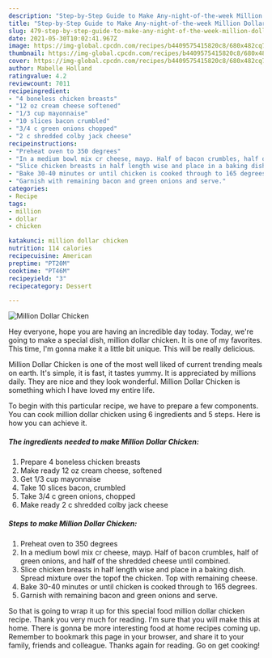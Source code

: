 ```yaml
---
description: "Step-by-Step Guide to Make Any-night-of-the-week Million Dollar Chicken"
title: "Step-by-Step Guide to Make Any-night-of-the-week Million Dollar Chicken"
slug: 479-step-by-step-guide-to-make-any-night-of-the-week-million-dollar-chicken
date: 2021-05-30T10:02:41.967Z
image: https://img-global.cpcdn.com/recipes/b4409575415820c8/680x482cq70/million-dollar-chicken-recipe-main-photo.jpg
thumbnail: https://img-global.cpcdn.com/recipes/b4409575415820c8/680x482cq70/million-dollar-chicken-recipe-main-photo.jpg
cover: https://img-global.cpcdn.com/recipes/b4409575415820c8/680x482cq70/million-dollar-chicken-recipe-main-photo.jpg
author: Mabelle Holland
ratingvalue: 4.2
reviewcount: 7011
recipeingredient:
- "4 boneless chicken breasts"
- "12 oz cream cheese softened"
- "1/3 cup mayonnaise"
- "10 slices bacon crumbled"
- "3/4 c green onions chopped"
- "2 c shredded colby jack cheese"
recipeinstructions:
- "Preheat oven to 350 degrees"
- "In a medium bowl mix cr cheese, mayp. Half of bacon crumbles, half of green onions, and half of the shredded cheese until combined."
- "Slice chicken breasts in half length wise and place in a baking dish. Spread mixture over the topof the chicken. Top with remaining cheese."
- "Bake 30-40 minutes or until chicken is cooked through to 165 degrees."
- "Garnish with remaining bacon and green onions and serve."
categories:
- Recipe
tags:
- million
- dollar
- chicken

katakunci: million dollar chicken 
nutrition: 114 calories
recipecuisine: American
preptime: "PT20M"
cooktime: "PT46M"
recipeyield: "3"
recipecategory: Dessert

---
```



![Million Dollar Chicken](https://img-global.cpcdn.com/recipes/b4409575415820c8/680x482cq70/million-dollar-chicken-recipe-main-photo.jpg)

Hey everyone, hope you are having an incredible day today. Today, we're going to make a special dish, million dollar chicken. It is one of my favorites. This time, I'm gonna make it a little bit unique. This will be really delicious.

Million Dollar Chicken is one of the most well liked of current trending meals on earth. It's simple, it is fast, it tastes yummy. It is appreciated by millions daily. They are nice and they look wonderful. Million Dollar Chicken is something which I have loved my entire life.




To begin with this particular recipe, we have to prepare a few components. You can cook million dollar chicken using 6 ingredients and 5 steps. Here is how you can achieve it.

<!--inarticleads1-->

##### The ingredients needed to make Million Dollar Chicken:

1. Prepare 4 boneless chicken breasts
1. Make ready 12 oz cream cheese, softened
1. Get 1/3 cup mayonnaise
1. Take 10 slices bacon, crumbled
1. Take 3/4 c green onions, chopped
1. Make ready 2 c shredded colby jack cheese




<!--inarticleads2-->

##### Steps to make Million Dollar Chicken:

1. Preheat oven to 350 degrees
1. In a medium bowl mix cr cheese, mayp. Half of bacon crumbles, half of green onions, and half of the shredded cheese until combined.
1. Slice chicken breasts in half length wise and place in a baking dish. Spread mixture over the topof the chicken. Top with remaining cheese.
1. Bake 30-40 minutes or until chicken is cooked through to 165 degrees.
1. Garnish with remaining bacon and green onions and serve.




So that is going to wrap it up for this special food million dollar chicken recipe. Thank you very much for reading. I'm sure that you will make this at home. There is gonna be more interesting food at home recipes coming up. Remember to bookmark this page in your browser, and share it to your family, friends and colleague. Thanks again for reading. Go on get cooking!
